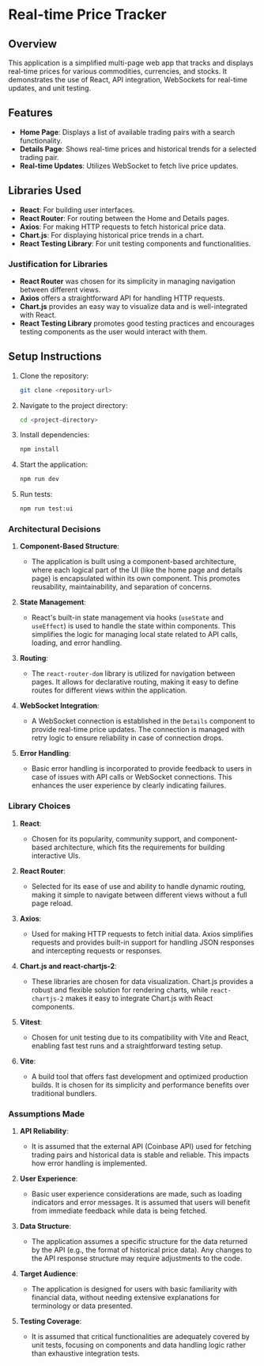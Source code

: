 # Real-time Price Tracker

## Overview

This application is a simplified multi-page web app that tracks and displays real-time prices for various commodities, currencies, and stocks. It demonstrates the use of React, API integration, WebSockets for real-time updates, and unit testing.

## Features

- **Home Page**: Displays a list of available trading pairs with a search functionality.
- **Details Page**: Shows real-time prices and historical trends for a selected trading pair.
- **Real-time Updates**: Utilizes WebSocket to fetch live price updates.

## Libraries Used

- **React**: For building user interfaces.
- **React Router**: For routing between the Home and Details pages.
- **Axios**: For making HTTP requests to fetch historical price data.
- **Chart.js**: For displaying historical price trends in a chart.
- **React Testing Library**: For unit testing components and functionalities.

### Justification for Libraries

- **React Router** was chosen for its simplicity in managing navigation between different views.
- **Axios** offers a straightforward API for handling HTTP requests.
- **Chart.js** provides an easy way to visualize data and is well-integrated with React.
- **React Testing Library** promotes good testing practices and encourages testing components as the user would interact with them.

## Setup Instructions

1. Clone the repository:
   ```bash
   git clone <repository-url>
   ```
2. Navigate to the project directory:
   ```bash
   cd <project-directory>
   ```
3. Install dependencies:
   ```bash
   npm install
   ```
4. Start the application:
   ```bash
   npm run dev
   ```
5. Run tests:
   ```bash
   npm run test:ui
   ```

### Architectural Decisions

1. **Component-Based Structure**:

   - The application is built using a component-based architecture, where each logical part of the UI (like the home page and details page) is encapsulated within its own component. This promotes reusability, maintainability, and separation of concerns.

2. **State Management**:

   - React's built-in state management via hooks (`useState` and `useEffect`) is used to handle the state within components. This simplifies the logic for managing local state related to API calls, loading, and error handling.

3. **Routing**:

   - The `react-router-dom` library is utilized for navigation between pages. It allows for declarative routing, making it easy to define routes for different views within the application.

4. **WebSocket Integration**:

   - A WebSocket connection is established in the `Details` component to provide real-time price updates. The connection is managed with retry logic to ensure reliability in case of connection drops.

5. **Error Handling**:
   - Basic error handling is incorporated to provide feedback to users in case of issues with API calls or WebSocket connections. This enhances the user experience by clearly indicating failures.

### Library Choices

1. **React**:

   - Chosen for its popularity, community support, and component-based architecture, which fits the requirements for building interactive UIs.

2. **React Router**:

   - Selected for its ease of use and ability to handle dynamic routing, making it simple to navigate between different views without a full page reload.

3. **Axios**:

   - Used for making HTTP requests to fetch initial data. Axios simplifies requests and provides built-in support for handling JSON responses and intercepting requests or responses.

4. **Chart.js and react-chartjs-2**:

   - These libraries are chosen for data visualization. Chart.js provides a robust and flexible solution for rendering charts, while `react-chartjs-2` makes it easy to integrate Chart.js with React components.

5. **Vitest**:

   - Chosen for unit testing due to its compatibility with Vite and React, enabling fast test runs and a straightforward testing setup.

6. **Vite**:
   - A build tool that offers fast development and optimized production builds. It is chosen for its simplicity and performance benefits over traditional bundlers.

### Assumptions Made

1. **API Reliability**:

   - It is assumed that the external API (Coinbase API) used for fetching trading pairs and historical data is stable and reliable. This impacts how error handling is implemented.

2. **User Experience**:

   - Basic user experience considerations are made, such as loading indicators and error messages. It is assumed that users will benefit from immediate feedback while data is being fetched.

3. **Data Structure**:

   - The application assumes a specific structure for the data returned by the API (e.g., the format of historical price data). Any changes to the API response structure may require adjustments to the code.

4. **Target Audience**:

   - The application is designed for users with basic familiarity with financial data, without needing extensive explanations for terminology or data presented.

5. **Testing Coverage**:
   - It is assumed that critical functionalities are adequately covered by unit tests, focusing on components and data handling logic rather than exhaustive integration tests.
